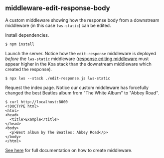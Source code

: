 ## middleware-edit-response-body

A custom middleware showing how the response body from a downstream middleware (in this case `lws-static`) can be edited.

Install dependencies.

```
$ npm install
```

Launch the server. Notice how the `edit-response` middleware is deployed _before_ the `lws-static` middleware ([response editing middleware](https://github.com/koajs/koa/blob/master/docs/guide.md#response-middleware) must appear higher in the Koa stack than the downstream middleware which created the response).

```
$ npx lws --stack ./edit-response.js lws-static
```

Request the index page. Notice our custom middleware has forcefully changed the best Beatles album from "The White Album" to "Abbey Road".

```
$ curl http://localhost:8000
<!DOCTYPE html>
<html>
<head>
  <title>Example</title>
</head>
<body>
  <p>Best album by The Beatles: Abbey Road</p>
</body>
</html>
```

[See here](https://github.com/lwsjs/local-web-server/wiki/Creating-middleware) for full documentation on how to create middleware.
